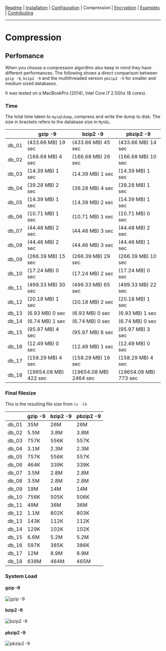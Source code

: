 [Readme](https://github.com/cytopia/mysqldump-secure/blob/master/README.md) |
[Installation](https://github.com/cytopia/mysqldump-secure/blob/master/doc/INSTALL.md) |
[Configuration](https://github.com/cytopia/mysqldump-secure/blob/master/doc/SETUP.md) |
Compression |
[Encryption](https://github.com/cytopia/mysqldump-secure/blob/master/doc/ENCRYPTION.md) |
[Examples](https://github.com/cytopia/mysqldump-secure/blob/master/doc/EXAMPLES.md) |
[Contributing](https://github.com/cytopia/mysqldump-secure/blob/master/CONTRIBUTING.md)

---


# Compression

## Perfomance

When you choose a compression algorithm also keep in mind they have different performances. The following shows a direct comparison between `gzip -9`, `bzip2 -9` and the multithreaded version `pbzip2 -9` for smaller and medium sized databases.

It was tested on a MacBookPro (2014), Intel Core i7 2.5Ghz (8 cores).


### Time

The total time taken to `mysqldump`, compress and write the dump to disk. The size in brackets refers to the database size in `MySQL`.

|       | gzip -9 | bzip2 -9 | pbzip2 -9 |
|-------|---------|----------|-----------|
| db_01 |  (433.66 MB) 19 sec |  (433.66 MB) 45 sec |  (433.66 MB) 14 sec |
| db_02 |  (166.68 MB) 4 sec |  (166.68 MB) 26 sec |  (166.68 MB) 10 sec |
| db_03 |  (14.39 MB) 1 sec |  (14.39 MB) 1 sec |  (14.39 MB) 1 sec |
| db_04 |  (39.28 MB) 2 sec |  (39.28 MB) 4 sec |  (39.28 MB) 1 sec |
| db_05 |  (14.39 MB) 1 sec |  (14.39 MB) 2 sec |  (14.39 MB) 1 sec |
| db_06 |  (10.71 MB) 1 sec |  (10.71 MB) 1 sec |  (10.71 MB) 0 sec |
| db_07 |  (44.48 MB) 2 sec |  (44.48 MB) 3 sec |  (44.48 MB) 2 sec |
| db_08 |  (44.46 MB) 2 sec |  (44.46 MB) 3 sec |  (44.46 MB) 1 sec |
| db_09 |  (266.39 MB) 15 sec |  (266.39 MB) 29 sec |  (266.39 MB) 10 sec |
| db_10 |  (17.24 MB) 0 sec |  (17.24 MB) 2 sec |  (17.24 MB) 0 sec |
| db_11 |  (499.33 MB) 30 sec |  (499.33 MB) 65 sec |  (499.33 MB) 22 sec |
| db_12 |  (20.18 MB) 1 sec |  (20.18 MB) 2 sec |  (20.18 MB) 1 sec |
| db_13 |  (6.93 MB) 0 sec |  (6.93 MB) 0 sec |  (6.93 MB) 1 sec |
| db_14 |  (6.74 MB) 1 sec |  (6.74 MB) 0 sec |  (6.74 MB) 0 sec |
| db_15 |  (95.97 MB) 4 sec |  (95.97 MB) 6 sec |  (95.97 MB) 3 sec |
| db_16 |  (12.49 MB) 0 sec |  (12.49 MB) 1 sec |  (12.49 MB) 0 sec |
| db_17 |  (158.29 MB) 4 sec |  (158.29 MB) 16 sec |  (158.29 MB) 4 sec |
| db_18 |  (19654.08 MB) 422 sec |  (19654.08 MB) 2464 sec |  (19654.08 MB) 773 sec |



### Final filesize

This is the resulting file size from `ls -lh`

|       | gzip -9 | bzip2 -9 | pbzip2 -9 |
|-------|---------|----------|-----------|
| db_01 |   35M   |  26M     |  26M      |
| db_02 |  5.5M   | 3.8M     | 3.8M      |
| db_03 |  757K   | 556K     | 557K      |
| db_04 |  3.1M   | 2.3M     | 2.3M      |
| db_05 |  757K   | 556K     | 557K      |
| db_06 |  464K   | 339K     | 339K      |
| db_07 |  3.5M   | 2.8M     | 2.8M      |
| db_08 |  3.5M   | 2.8M     | 2.8M      |
| db_09 |   19M   |  14M     |  14M      |
| db_10 |  756K   | 505K     | 506K      |
| db_11 |   49M   |  36M     |  36M      |
| db_12 |  1.1M   | 802K     | 803K      |
| db_13 |  143K   | 112K     | 112K      |
| db_14 |  129K   | 102K     | 102K      |
| db_15 |  6.6M   | 5.2M     | 5.2M      |
| db_16 |  597K   | 385K     | 386K      |
| db_17 |   12M   | 8.9M     | 8.9M      |
| db_18 |  638M   | 464M     | 465M      |

### System Load

#### gzip -9
![gzip -9](https://raw.githubusercontent.com/cytopia/mysqldump-secure/master/doc/img/gzip-9.png)

#### bzip2 -9
![bzip2 -9](https://raw.githubusercontent.com/cytopia/mysqldump-secure/master/doc/img/bzip2-9.png)

#### pbzip2 -9
![pbzip2 -9](https://raw.githubusercontent.com/cytopia/mysqldump-secure/master/doc/img/pbzip2-9.png)
